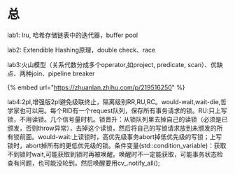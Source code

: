 # 总

lab1: lru, 哈希存储链表中的迭代器，buffer pool

lab2: Extendible Hashing原理，double check、race

lab3:火山模型（关系代数分成多个operator,如project, predicate, scan）、优缺点、两种join、pipeline breaker

{% embed url="https://zhuanlan.zhihu.com/p/219516250" %}

lab4:2pl,增强版2pl避免级联终止，隔离级别RR,RU,RC。would-wait,wait-die,哲学家也可以用。每个RID有一个request队列，保存所有事务请求的锁。RU:只上写锁，不用读锁。几个信号量时机。锁晋升：从锁队列里去掉自己的读锁（必须是已颁发，否则throw异常），去掉这个读锁，然后将自己的写锁请求放到未颁发的所有锁前面。would-wait:上读锁时，高优先级事务abort掉低优先级的写锁；上写锁时，abort掉所有的更低优先级的锁。条件变量(std::condition\_variable)：获取不到锁时wait,可能获取到锁时再被唤醒。唤醒时不一定能获取，可能事务状态检查有问题，也可能没轮到。然后唤醒要用cv\_.notify\_all();
